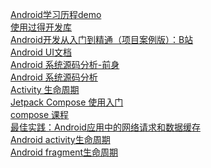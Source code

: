    [ Android学习历程demo ]( https://github.com/shaoting0730/android_learn_demo )    <br/>
   [ 使用过得开发库 ]( https://github.com/shaoting0730/mobile-learn/blob/master/Android/%E4%BD%BF%E7%94%A8%E8%BF%87%E7%9A%84%E5%BC%80%E5%8F%91%E5%BA%93.md )    <br/>
   [ Android开发从入门到精通（项目案例版）：B站 ]( https://www.bilibili.com/video/BV1jW411375J/?p=2&spm_id_from=pageDriver&vd_source=bc5bee468c2cbda6193e66c4288c8c7b )    <br/>
   [ Android UI文档 ]( https://developer.android.google.cn/develop/ui/views/layout/declaring-layout?hl=zh-cn )    <br/>
   [ Android 系统源码分析-前身 ]( https://github.com/sucese/android-open-source-project-analysis )    <br/>
   [ Android 系统源码分析 ]( https://github.com/BeesX/BeesAndroid )    <br/>
   [ Activity 生命周期 ]( https://developer.android.google.cn/guide/components/activities/activity-lifecycle?hl=zh-cn )    <br/>
   [ Jetpack Compose 使用入门 ]( https://developer.android.google.cn/jetpack/compose/documentation?hl=zh-cn )    <br/>
   [ compose 课程 ]( https://developer.android.google.cn/jetpack/compose?hl=zh-cn )    <br/>
   [ 最佳实践：Android应用中的网络请求和数据缓存 ]( https://blog.csdn.net/u011897062/article/details/130243052 )    <br/>
   [ Android activity生命周期 ]( https://github.com/shaoting0730/mobile-learn/blob/master/Android/activity%E7%94%9F%E5%91%BD%E5%91%A8%E6%9C%9F.jpg )    <br/>
   [ Android fragment生命周期 ]( https://github.com/shaoting0730/mobile-learn/blob/master/Android/fragment%E7%94%9F%E5%91%BD%E5%91%A8%E6%9C%9F.jpg )    <br/>
